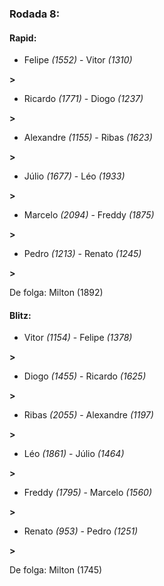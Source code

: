 ### Rodada 8:

#### Rapid:

* Felipe *(1552)*     -     Vitor *(1310)*

 **>** 
* Ricardo *(1771)*     -     Diogo *(1237)*

 **>** 
* Alexandre *(1155)*     -     Ribas *(1623)*

 **>** 
* Júlio *(1677)*     -     Léo *(1933)*

 **>** 
* Marcelo *(2094)*     -     Freddy *(1875)*

 **>** 
* Pedro *(1213)*     -     Renato *(1245)*

 **>** 

De folga: Milton (1892)

#### Blitz:

* Vitor *(1154)*     -     Felipe *(1378)*

 **>** 
* Diogo *(1455)*     -     Ricardo *(1625)*

 **>** 
* Ribas *(2055)*     -     Alexandre *(1197)*

 **>** 
* Léo *(1861)*     -     Júlio *(1464)*

 **>** 
* Freddy *(1795)*     -     Marcelo *(1560)*

 **>** 
* Renato *(953)*     -     Pedro *(1251)*

 **>** 

De folga: Milton (1745)

